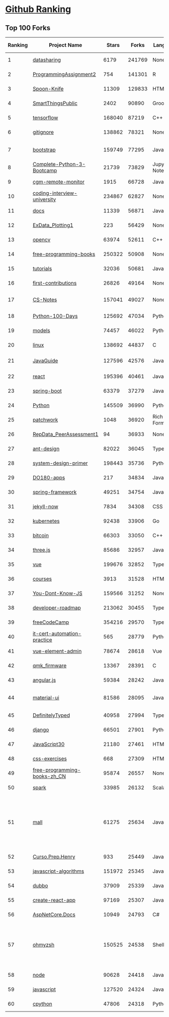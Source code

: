 [Github Ranking](../README.md)
==========

## Top 100 Forks

| Ranking | Project Name | Stars | Forks | Language | Open Issues | Description | Last Commit |
| ------- | ------------ | ----- | ----- | -------- | ----------- | ----------- | ----------- |
| 1 | [datasharing](https://github.com/jtleek/datasharing) | 6179 | 241769 | None | 295 | The Leek group guide to data sharing  | 2022-08-25T20:32:31Z |
| 2 | [ProgrammingAssignment2](https://github.com/rdpeng/ProgrammingAssignment2) | 754 | 141301 | R | 184 | Repository for Programming Assignment 2 for R Programming on Coursera | 2022-09-25T21:21:39Z |
| 3 | [Spoon-Knife](https://github.com/octocat/Spoon-Knife) | 11309 | 129833 | HTML | 1530 | This repo is for demonstration purposes only. | 2022-09-29T02:57:26Z |
| 4 | [SmartThingsPublic](https://github.com/SmartThingsCommunity/SmartThingsPublic) | 2402 | 90890 | Groovy | 59 | SmartThings open-source DeviceType Handlers and SmartApps code | 2022-09-28T11:15:46Z |
| 5 | [tensorflow](https://github.com/tensorflow/tensorflow) | 168040 | 87219 | C++ | 2135 | An Open Source Machine Learning Framework for Everyone | 2022-09-29T02:55:01Z |
| 6 | [gitignore](https://github.com/github/gitignore) | 138862 | 78321 | None | 0 | A collection of useful .gitignore templates | 2022-09-26T15:48:46Z |
| 7 | [bootstrap](https://github.com/twbs/bootstrap) | 159749 | 77295 | JavaScript | 255 | The most popular HTML, CSS, and JavaScript framework for developing responsive, mobile first projects on the web. | 2022-09-28T16:24:51Z |
| 8 | [Complete-Python-3-Bootcamp](https://github.com/Pierian-Data/Complete-Python-3-Bootcamp) | 21739 | 73829 | Jupyter Notebook | 91 | Course Files for Complete Python 3 Bootcamp Course on Udemy | 2022-09-22T06:10:17Z |
| 9 | [cgm-remote-monitor](https://github.com/nightscout/cgm-remote-monitor) | 1915 | 66728 | JavaScript | 127 | nightscout web monitor | 2022-09-27T14:05:30Z |
| 10 | [coding-interview-university](https://github.com/jwasham/coding-interview-university) | 234867 | 62827 | None | 38 | A complete computer science study plan to become a software engineer. | 2022-09-28T00:23:50Z |
| 11 | [docs](https://github.com/github/docs) | 11339 | 56871 | JavaScript | 89 | The open-source repo for docs.github.com | 2022-09-29T00:46:40Z |
| 12 | [ExData_Plotting1](https://github.com/rdpeng/ExData_Plotting1) | 223 | 56429 | None | 76 | Plotting Assignment 1 for Exploratory Data Analysis | 2022-09-04T21:17:44Z |
| 13 | [opencv](https://github.com/opencv/opencv) | 63974 | 52611 | C++ | 2180 | Open Source Computer Vision Library | 2022-09-29T02:54:07Z |
| 14 | [free-programming-books](https://github.com/EbookFoundation/free-programming-books) | 250322 | 50908 | None | 33 | :books: Freely available programming books | 2022-09-28T19:59:39Z |
| 15 | [tutorials](https://github.com/eugenp/tutorials) | 32036 | 50681 | Java | 30 | Just Announced - "Learn Spring Security OAuth":  | 2022-09-28T22:15:55Z |
| 16 | [first-contributions](https://github.com/firstcontributions/first-contributions) | 26826 | 49164 | None | 11 | 🚀✨ Help beginners to contribute to open source projects | 2022-09-29T02:59:15Z |
| 17 | [CS-Notes](https://github.com/CyC2018/CS-Notes) | 157041 | 49027 | None | 114 | :books: 技术面试必备基础知识、Leetcode、计算机操作系统、计算机网络、系统设计 | 2022-09-24T16:12:02Z |
| 18 | [Python-100-Days](https://github.com/jackfrued/Python-100-Days) | 125692 | 47034 | Python | 487 | Python - 100天从新手到大师 | 2022-09-25T14:22:18Z |
| 19 | [models](https://github.com/tensorflow/models) | 74457 | 46022 | Python | 1114 | Models and examples built with TensorFlow | 2022-09-28T22:59:05Z |
| 20 | [linux](https://github.com/torvalds/linux) | 138692 | 44837 | C | 0 | Linux kernel source tree | 2022-09-28T19:12:26Z |
| 21 | [JavaGuide](https://github.com/Snailclimb/JavaGuide) | 127596 | 42576 | Java | 65 | 「Java学习+面试指南」一份涵盖大部分 Java 程序员所需要掌握的核心知识。准备 Java 面试，首选 JavaGuide！ | 2022-09-28T13:43:08Z |
| 22 | [react](https://github.com/facebook/react) | 195396 | 40461 | JavaScript | 799 | A declarative, efficient, and flexible JavaScript library for building user interfaces. | 2022-09-29T01:26:42Z |
| 23 | [spring-boot](https://github.com/spring-projects/spring-boot) | 63379 | 37279 | Java | 514 | Spring Boot | 2022-09-29T02:28:08Z |
| 24 | [Python](https://github.com/TheAlgorithms/Python) | 145509 | 36990 | Python | 30 | All Algorithms implemented in Python | 2022-09-28T07:46:53Z |
| 25 | [patchwork](https://github.com/jlord/patchwork) | 1048 | 36920 | Rich Text Format | 21 | All the Git-it Workshop completers!  | 2022-09-29T01:46:38Z |
| 26 | [RepData_PeerAssessment1](https://github.com/rdpeng/RepData_PeerAssessment1) | 94 | 36933 | None | 6 | Peer Assessment 1 for Reproducible Research | 2022-08-25T17:01:55Z |
| 27 | [ant-design](https://github.com/ant-design/ant-design) | 82022 | 36045 | TypeScript | 847 | An enterprise-class UI design language and React UI library | 2022-09-29T02:46:48Z |
| 28 | [system-design-primer](https://github.com/donnemartin/system-design-primer) | 198443 | 35736 | Python | 164 | Learn how to design large-scale systems. Prep for the system design interview.  Includes Anki flashcards. | 2022-09-26T13:35:57Z |
| 29 | [DO180-apps](https://github.com/RedHatTraining/DO180-apps) | 217 | 34834 | JavaScript | 0 | DO180 Repository for Sample Applications | 2022-09-28T16:25:06Z |
| 30 | [spring-framework](https://github.com/spring-projects/spring-framework) | 49251 | 34754 | Java | 1230 | Spring Framework | 2022-09-28T15:23:22Z |
| 31 | [jekyll-now](https://github.com/barryclark/jekyll-now) | 7834 | 34308 | CSS | 143 | Build a Jekyll blog in minutes, without touching the command line. | 2022-09-27T10:01:55Z |
| 32 | [kubernetes](https://github.com/kubernetes/kubernetes) | 92438 | 33906 | Go | 1599 | Production-Grade Container Scheduling and Management | 2022-09-29T01:40:30Z |
| 33 | [bitcoin](https://github.com/bitcoin/bitcoin) | 66303 | 33050 | C++ | 450 | Bitcoin Core integration/staging tree | 2022-09-28T21:58:44Z |
| 34 | [three.js](https://github.com/mrdoob/three.js) | 85686 | 32957 | JavaScript | 359 | JavaScript 3D Library. | 2022-09-29T02:57:06Z |
| 35 | [vue](https://github.com/vuejs/vue) | 199676 | 32852 | TypeScript | 347 | 🖖 Vue.js is a progressive, incrementally-adoptable JavaScript framework for building UI on the web. | 2022-09-27T11:36:33Z |
| 36 | [courses](https://github.com/DataScienceSpecialization/courses) | 3913 | 31528 | HTML | 26 | Course materials for the Data Science Specialization: https://www.coursera.org/specialization/jhudatascience/1 | 2021-03-30T06:51:57Z |
| 37 | [You-Dont-Know-JS](https://github.com/getify/You-Dont-Know-JS) | 159566 | 31252 | None | 81 | A book series on JavaScript. @YDKJS on twitter. | 2022-09-19T03:28:01Z |
| 38 | [developer-roadmap](https://github.com/kamranahmedse/developer-roadmap) | 213062 | 30455 | TypeScript | 120 | Interactive roadmaps, guides and other educational content to help developers grow in their careers. | 2022-09-28T23:26:14Z |
| 39 | [freeCodeCamp](https://github.com/freeCodeCamp/freeCodeCamp) | 354216 | 29570 | TypeScript | 157 | freeCodeCamp.org's open-source codebase and curriculum. Learn to code for free. | 2022-09-28T18:30:22Z |
| 40 | [it-cert-automation-practice](https://github.com/google/it-cert-automation-practice) | 565 | 28779 | Python | 56 | Google IT Automation with Python Professional Certificate - Practice files | 2022-09-29T01:14:42Z |
| 41 | [vue-element-admin](https://github.com/PanJiaChen/vue-element-admin) | 78674 | 28618 | Vue | 1144 | :tada: A magical vue admin                                                                https://panjiachen.github.io/vue-element-admin | 2022-09-28T09:39:05Z |
| 42 | [qmk_firmware](https://github.com/qmk/qmk_firmware) | 13367 | 28391 | C | 265 | Open-source keyboard firmware for Atmel AVR and Arm USB families | 2022-09-29T02:02:32Z |
| 43 | [angular.js](https://github.com/angular/angular.js) | 59384 | 28242 | JavaScript | 391 | AngularJS - HTML enhanced for web apps! | 2022-04-12T15:57:22Z |
| 44 | [material-ui](https://github.com/mui/material-ui) | 81586 | 28095 | JavaScript | 1086 | MUI Core: Ready-to-use foundational React components, free forever. It includes Material UI that implement Google's Material Design. | 2022-09-29T00:03:31Z |
| 45 | [DefinitelyTyped](https://github.com/DefinitelyTyped/DefinitelyTyped) | 40958 | 27994 | TypeScript | 637 | The repository for high quality TypeScript type definitions. | 2022-09-29T02:48:30Z |
| 46 | [django](https://github.com/django/django) | 66501 | 27901 | Python | 0 | The Web framework for perfectionists with deadlines. | 2022-09-28T19:05:13Z |
| 47 | [JavaScript30](https://github.com/wesbos/JavaScript30) | 21180 | 27461 | HTML | 0 | 30 Day Vanilla JS Challenge | 2022-09-15T06:39:59Z |
| 48 | [css-exercises](https://github.com/TheOdinProject/css-exercises) | 668 | 27309 | HTML | 5 | None | 2022-09-22T00:00:13Z |
| 49 | [free-programming-books-zh_CN](https://github.com/justjavac/free-programming-books-zh_CN) | 95874 | 26557 | None | 0 | :books: 免费的计算机编程类中文书籍，欢迎投稿 | 2022-08-13T10:24:50Z |
| 50 | [spark](https://github.com/apache/spark) | 33985 | 26132 | Scala | 0 | Apache Spark - A unified analytics engine for large-scale data processing | 2022-09-29T02:56:37Z |
| 51 | [mall](https://github.com/macrozheng/mall) | 61275 | 25634 | Java | 25 | mall项目是一套电商系统，包括前台商城系统及后台管理系统，基于SpringBoot+MyBatis实现，采用Docker容器化部署。 前台商城系统包含首页门户、商品推荐、商品搜索、商品展示、购物车、订单流程、会员中心、客户服务、帮助中心等模块。 后台管理系统包含商品管理、订单管理、会员管理、促销管理、运营管理、内容管理、统计报表、财务管理、权限管理、设置等模块。 | 2022-09-28T11:41:21Z |
| 52 | [Curso.Prep.Henry](https://github.com/atralice/Curso.Prep.Henry) | 933 | 25449 | JavaScript | 0 | Curso de Preparación para Ingresar a Henry. | 2022-09-25T09:03:08Z |
| 53 | [javascript-algorithms](https://github.com/trekhleb/javascript-algorithms) | 151972 | 25345 | JavaScript | 103 | 📝 Algorithms and data structures implemented in JavaScript with explanations and links to further readings | 2022-09-28T07:50:14Z |
| 54 | [dubbo](https://github.com/apache/dubbo) | 37909 | 25339 | Java | 453 | Apache Dubbo is a high-performance, java based, open source RPC framework. | 2022-09-29T03:00:04Z |
| 55 | [create-react-app](https://github.com/facebook/create-react-app) | 97169 | 25307 | JavaScript | 1422 | Set up a modern web app by running one command. | 2022-09-25T19:57:02Z |
| 56 | [AspNetCore.Docs](https://github.com/dotnet/AspNetCore.Docs) | 10949 | 24793 | C# | 526 | Documentation for ASP.NET Core | 2022-09-29T02:06:33Z |
| 57 | [ohmyzsh](https://github.com/ohmyzsh/ohmyzsh) | 150525 | 24538 | Shell | 242 | 🙃   A delightful community-driven (with 2,000+ contributors) framework for managing your zsh configuration. Includes 300+ optional plugins (rails, git, macOS, hub, docker, homebrew, node, php, python, etc), 140+ themes to spice up your morning, and an auto-update tool so that makes it easy to keep up with the latest updates from the community. | 2022-09-26T14:21:31Z |
| 58 | [node](https://github.com/nodejs/node) | 90628 | 24418 | JavaScript | 1317 | Node.js JavaScript runtime :sparkles::turtle::rocket::sparkles: | 2022-09-29T02:57:27Z |
| 59 | [javascript](https://github.com/airbnb/javascript) | 127520 | 24324 | JavaScript | 89 | JavaScript Style Guide | 2022-09-26T19:37:00Z |
| 60 | [cpython](https://github.com/python/cpython) | 47806 | 24318 | Python | 6760 | The Python programming language | 2022-09-29T01:32:54Z |


